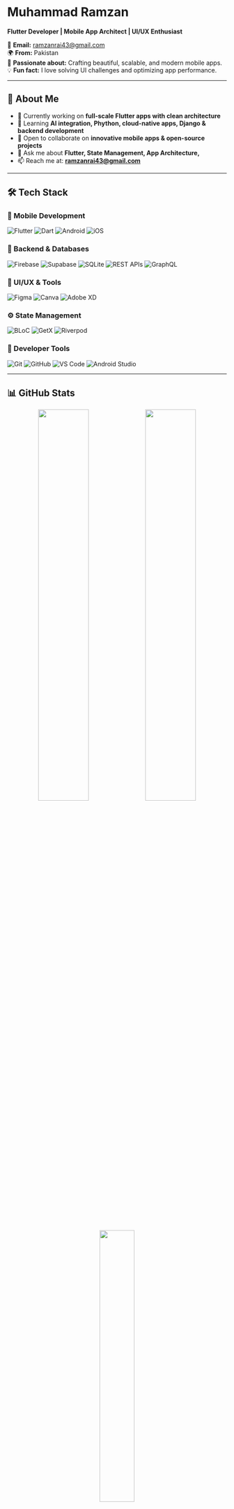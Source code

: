 
# Muhammad Ramzan
**Flutter Developer | Mobile App Architect | UI/UX Enthusiast**

📧 **Email:** [ramzanrai43@gmail.com](mailto:ramzanrai43@gmail.com)  
🌍 **From:** Pakistan  
🚀 **Passionate about:** Crafting beautiful, scalable, and modern mobile apps.  
💡 **Fun fact:** I love solving UI challenges and optimizing app performance.

---

## 🚀 About Me
- 🔭 Currently working on **full-scale Flutter apps with clean architecture**
- 🌱 Learning **AI integration, Phython, cloud-native apps, Django & backend development**
- 👯 Open to collaborate on **innovative mobile apps & open-source projects**
- 💬 Ask me about **Flutter, State Management, App Architecture,**
- 📫 Reach me at: **[ramzanrai43@gmail.com](mailto:ramzanrai43@gmail.com)**

---

## 🛠️ Tech Stack

### 🚀 Mobile Development
![Flutter](https://img.shields.io/badge/Flutter-02569B?style=for-the-badge&logo=flutter&logoColor=white)   ![Dart](https://img.shields.io/badge/Dart-0175C2?style=for-the-badge&logo=dart&logoColor=white)   ![Android](https://img.shields.io/badge/Android-3DDC84?style=for-the-badge&logo=android&logoColor=white)   ![iOS](https://img.shields.io/badge/iOS-000000?style=for-the-badge&logo=apple&logoColor=white)  

### 🔗 Backend & Databases
![Firebase](https://img.shields.io/badge/Firebase-ffca28?style=for-the-badge&logo=firebase&logoColor=black)   ![Supabase](https://img.shields.io/badge/Supabase-3ECF8E?style=for-the-badge&logo=supabase&logoColor=white)   ![SQLite](https://img.shields.io/badge/SQLite-003B57?style=for-the-badge&logo=sqlite&logoColor=white)   ![REST APIs](https://img.shields.io/badge/REST%20API-005571?style=for-the-badge&logo=api&logoColor=white)   ![GraphQL](https://img.shields.io/badge/GraphQL-E10098?style=for-the-badge&logo=graphql&logoColor=white)

### 🎨 UI/UX & Tools
![Figma](https://img.shields.io/badge/Figma-F24E1E?style=for-the-badge&logo=figma&logoColor=white)   ![Canva](https://img.shields.io/badge/Canva-00C4CC?style=for-the-badge&logo=canva&logoColor=white)   ![Adobe XD](https://img.shields.io/badge/Adobe%20XD-FF61F6?style=for-the-badge&logo=adobe-xd&logoColor=white)  

### ⚙️ State Management
![BLoC](https://img.shields.io/badge/BLoC-0175C2?style=for-the-badge&logo=flutter&logoColor=white)   ![GetX](https://img.shields.io/badge/GetX-68B723?style=for-the-badge&logo=flutter&logoColor=white)   ![Riverpod](https://img.shields.io/badge/Riverpod-02569B?style=for-the-badge&logo=flutter&logoColor=white)  

### 🧰 Developer Tools
![Git](https://img.shields.io/badge/Git-F05032?style=for-the-badge&logo=git&logoColor=white)   ![GitHub](https://img.shields.io/badge/GitHub-181717?style=for-the-badge&logo=github&logoColor=white)   ![VS Code](https://img.shields.io/badge/VS%20Code-007ACC?style=for-the-badge&logo=visual-studio-code&logoColor=white)   ![Android Studio](https://img.shields.io/badge/Android%20Studio-3DDC84?style=for-the-badge&logo=android-studio&logoColor=white)  


---

## 📊 GitHub Stats

<p align="center">
  <img src="https://github-readme-stats.vercel.app/api?username=dev-ramzan&theme=radical&show_icons=true&hide_border=true" width="48%" />
  <img src="https://github-readme-streak-stats.herokuapp.com/?user=dev-ramzan&theme=radical&hide_border=true" width="48%" />
</p>

<p align="center">
  <img src="https://github-readme-stats.vercel.app/api/top-langs/?username=dev-ramzan&theme=radical&layout=compact&hide_border=true" width="40%" />
</p>


---

## 📂 Featured Projects

⭐ **[Employee Attendance App](#)** — Manage employee records with real-time check-in/check-out, and weekly attendance summaries.  

⭐ **[Banner Maker App](#)** — Create custom banners with modern styling and fully editable templates.  

⭐ **[E-Commerce App](#)** — A modern shopping app built with clean architecture and a smooth user experience.  

⭐ **[Mental Wellness App](#)** — Track moods, write journals, and enjoy guided meditations for better mental health.  

⭐ **[Blog App](#)** — A beautiful, reusable Flutter blog app built with modular and scalable components.  


---

## 🌐 Connect With Me
[![LinkedIn](https://img.shields.io/badge/LinkedIn-0077B5?logo=linkedin&logoColor=white)](https://www.linkedin.com/in/ramzan-rai) 
[![YouTube](https://img.shields.io/badge/YouTube-FF0000?logo=youtube&logoColor=white)](#) 
[![Instagram](https://img.shields.io/badge/Instagram-E4405F?logo=instagram&logoColor=white)](#) 
[![Twitter](https://img.shields.io/badge/Twitter-1DA1F2?logo=twitter&logoColor=white)](#)

---

### ✍️ Developer Quote
> *“Code is like humor. When you have to explain it, it’s bad.”*

---

<!-- Crafted with ❤️ by Muhammad Ramzan -->
